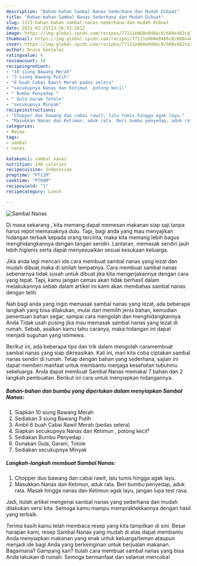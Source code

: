 ```yaml
---
description: "Bahan-bahan Sambal Nanas Sederhana dan Mudah Dibuat"
title: "Bahan-bahan Sambal Nanas Sederhana dan Mudah Dibuat"
slug: 1223-bahan-bahan-sambal-nanas-sederhana-dan-mudah-dibuat
date: 2021-02-25T23:26:32.281Z
image: https://img-global.cpcdn.com/recipes/77111e060e0466c0/680x482cq70/sambal-nanas-foto-resep-utama.jpg
thumbnail: https://img-global.cpcdn.com/recipes/77111e060e0466c0/680x482cq70/sambal-nanas-foto-resep-utama.jpg
cover: https://img-global.cpcdn.com/recipes/77111e060e0466c0/680x482cq70/sambal-nanas-foto-resep-utama.jpg
author: Bruce Gonzalez
ratingvalue: 4
reviewcount: 10
recipeingredient:
- "10 siung Bawang Merah"
- "3 siung Bawang Putih"
- "6 buah Cabai Rawit Merah pedas selera"
- "secukupnya Nanas dan Ketimun  potong kecil"
- " Bumbu Penyedap "
- " Gula Garam Totole"
- "secukupnya Minyak"
recipeinstructions:
- "Chopper duo bawang dan cabai rawit, lalu tumis hingga agak layu."
- "Masukkan Nanas dan Ketimun, aduk rata. Beri bumbu penyedap, aduk rata. Masak hingga nanas dan Ketimun agak layu, jangan lupa test rasa."
categories:
- Resep
tags:
- sambal
- nanas

katakunci: sambal nanas 
nutrition: 140 calories
recipecuisine: Indonesian
preptime: "PT11M"
cooktime: "PT60M"
recipeyield: "1"
recipecategory: Lunch

---
```



![Sambal Nanas](https://img-global.cpcdn.com/recipes/77111e060e0466c0/680x482cq70/sambal-nanas-foto-resep-utama.jpg)

Di masa  sekarang , kita memang dapat memesan makanan siap saji tanpa harus repot memasaknya dulu. Tapi, bagi anda yang mau menyajikan hidangan terbaik kepada orang tercinta, maka kita memang lebih bagus menghidangkannya dengan tangan sendiri. Lantaran, memasak sendiri jauh lebih higienis serta dapat menyesuaikan sesuai kesukaan keluarga.

Jika anda lagi mencari ide cara membuat sambal nanas yang lezat dan mudah dibuat,maka di sinilah tempatnya. Cara membuat sambal nanas  sebenarnya tidak susah untuk dibuat jika kita mengerjakannya dengan cara yang tepat. Tapi, kamu jangan cemas akan tidak berhasil dalam melakukannya 
sebab dalam artikel ini kami akan membahas sambal nanas dengan teliti.  



Nah bagi anda yang ingin memasak sambal nanas yang lezat, ada beberapa langkah yang bisa dilakukan, mulai dari memilih jenis bahan, kemudian penentuan bahan segar, sampai cara mengolah dan menghidangkannya. Anda Tidak usah pusing jika mau memasak sambal nanas yang lezat di rumah. Sebab, asalkan kamu  tahu caranya, maka hidangan ini dapat menjadi suguhan yang istimewa.

Berikut ini, ada beberapa tips dan trik dalam mengolah caramembuat sambal nanas yang siap dikreasikan. Kali ini, mari kita coba ciptakan sambal nanas sendiri di rumah. Tetap dengan bahan yang sederhana, sajian ini dapat memberi manfaat untuk membantu menjaga kesehatan tubuhmu sekeluarga. Anda dapat membuat Sambal Nanas memakai 7 bahan dan 2 langkah pembuatan. Berikut ini cara untuk menyiapkan hidangannya.

<!--inarticleads1-->

##### Bahan-bahan dan bumbu yang diperlukan dalam menyiapkan Sambal Nanas:

1. Siapkan 10 siung Bawang Merah
1. Sediakan 3 siung Bawang Putih
1. Ambil 6 buah Cabai Rawit Merah (pedas selera)
1. Siapkan secukupnya Nanas dan Ketimun , potong kecil²
1. Sediakan  Bumbu Penyedap :
1. Gunakan  Gula, Garam, Totole
1. Sediakan secukupnya Minyak




<!--inarticleads2-->

##### Langkah-langkah membuat Sambal Nanas:

1. Chopper duo bawang dan cabai rawit, lalu tumis hingga agak layu.
1. Masukkan Nanas dan Ketimun, aduk rata. Beri bumbu penyedap, aduk rata. Masak hingga nanas dan Ketimun agak layu, jangan lupa test rasa.




Jadi, itulah artikel mengenai  sambal nanas  yang sederhana dan mudah dilakukan versi kita. Semoga kamu mampu mempraktekkannya dengan hasil yang terbaik. 

Terima kasih kamu telah membaca resep yang kita tampilkan di sini. Besar harapan kami, resep  Sambal Nanas yang mudah di atas dapat membantu Anda menyiapkan makanan yang enak untuk keluarga/teman ataupun menjadi ide bagi Anda yang berkeinginan untuk berjualan makanan. Bagaimana? Gampang kan? Itulah cara membuat sambal nanas yang bisa Anda lakukan di rumah. Semoga bermanfaat dan selamat mencoba!

